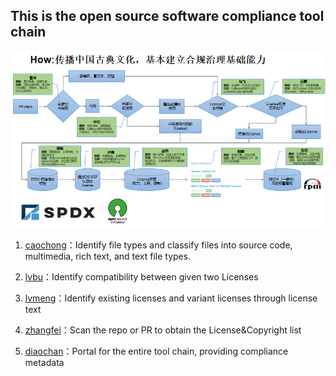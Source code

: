 ## This is the open source software compliance tool chain

![Alt text](img/toolchain.png)

1. [caochong](https://github.com/openComplianceCode/ComplianceToolChain/tree/main/caochong)：Identify file types and classify files into source code, multimedia, rich text, and text file types.

2. [lvbu](https://github.com/openComplianceCode/ComplianceToolChain/tree/main/lvbu)：Identify compatibility between given two Licenses

3. [lvmeng](https://github.com/openComplianceCode/ComplianceToolChain/tree/main/lvmeng)：Identify existing licenses and variant licenses through license text

4. [zhangfei](https://github.com/openComplianceCode/ComplianceToolChain/tree/main/zhangfei)：Scan the repo or PR to obtain the License&Copyright list

5. [diaochan](https://github.com/openComplianceCode/diaochan)：Portal for the entire tool chain, providing compliance metadata